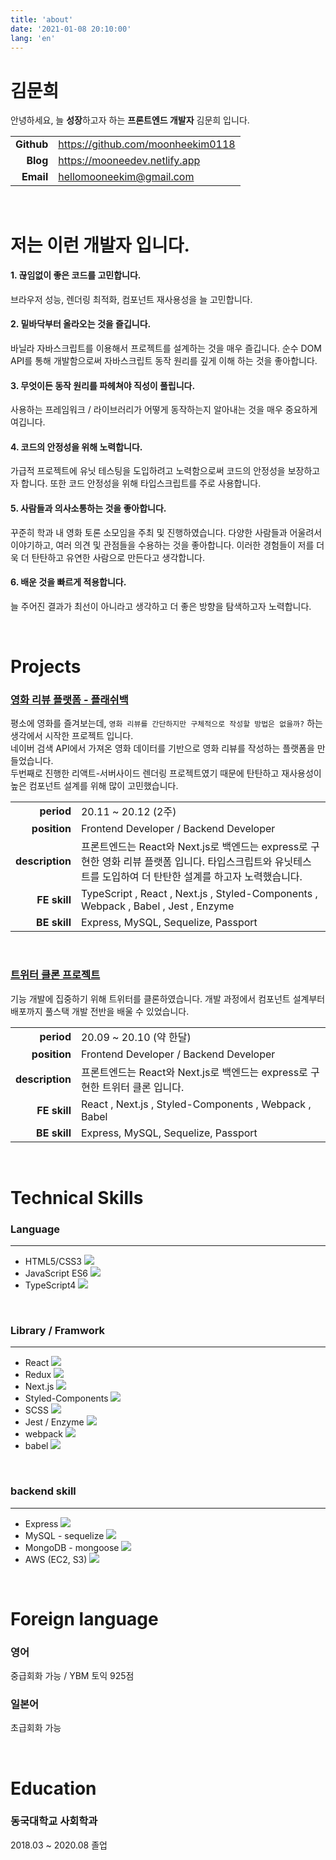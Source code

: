 ```yaml
---
title: 'about'
date: '2021-01-08 20:10:00'
lang: 'en'
---
```


# 김문희

안녕하세요, 늘 **성장**하고자 하는 **프론트엔드 개발자** 김문희 입니다. <br/>

|            |                                   |
| ---------: | --------------------------------- |
| **Github** | https://github.com/moonheekim0118 |
|   **Blog** | https://mooneedev.netlify.app     |
|  **Email** | hellomooneekim@gmail.com          |

<br/>

# 저는 이런 개발자 입니다.

#### 1. 끊임없이 좋은 코드를 고민합니다.

브라우저 성능, 렌더링 최적화, 컴포넌트 재사용성을 늘 고민합니다.

#### 2. 밑바닥부터 올라오는 것을 즐깁니다.

바닐라 자바스크립트를 이용해서 프로젝트를 설계하는 것을 매우 즐깁니다. 순수 DOM API를 통해 개발함으로써 자바스크립트 동작 원리를 깊게 이해 하는 것을 좋아합니다.

#### 3. 무엇이든 동작 원리를 파헤쳐야 직성이 풀립니다.

사용하는 프레임워크 / 라이브러리가 어떻게 동작하는지 알아내는 것을 매우 중요하게 여깁니다.

#### 4. 코드의 안정성을 위해 노력합니다.

가급적 프로젝트에 유닛 테스팅을 도입하려고 노력함으로써 코드의 안정성을 보장하고자 합니다. 또한 코드 안정성을 위해 타입스크립트를 주로 사용합니다.

#### 5. 사람들과 의사소통하는 것을 좋아합니다.

꾸준히 학과 내 영화 토론 소모임을 주최 및 진행하였습니다. 다양한 사람들과 어울려서 이야기하고, 여러 의견 및 관점들을 수용하는 것을 좋아합니다. 이러한 경험들이 저를 더욱 더 탄탄하고 유연한 사람으로 만든다고 생각합니다.

#### 6. 배운 것을 빠르게 적용합니다.

늘 주어진 결과가 최선이 아니라고 생각하고 더 좋은 방향을 탐색하고자 노력합니다.

<br/>

# Projects

### [영화 리뷰 플랫폼 - 플래쉬백](https://github.com/moonheekim0118/Flashback_movieReview)

평소에 영화를 즐겨보는데, `영화 리뷰를 간단하지만 구체적으로 작성할 방법은 없을까?` 하는 생각에서 시작한 프로젝트 입니다. <br/>
네이버 검색 API에서 가져온 영화 데이터를 기반으로 영화 리뷰를 작성하는 플랫폼을 만들었습니다. <br/>
두번째로 진행한 리액트-서버사이드 렌더링 프로젝트였기 때문에 탄탄하고 재사용성이 높은 컴포넌트 설계를 위해 많이 고민했습니다.

|                 |                                                                                                                                                              |
| --------------: | ------------------------------------------------------------------------------------------------------------------------------------------------------------ |
|      **period** | 20.11 ~ 20.12 (2주)                                                                                                                                          |
|    **position** | Frontend Developer / Backend Developer                                                                                                                       |
| **description** | 프론트엔드는 React와 Next.js로 백엔드는 express로 구현한 영화 리뷰 플랫폼 입니다. 타입스크립트와 유닛테스트를 도입하여 더 탄탄한 설계를 하고자 노력했습니다. |
|    **FE skill** | TypeScript , React , Next.js , Styled-Components , Webpack , Babel , Jest , Enzyme                                                                           |
|    **BE skill** | Express, MySQL, Sequelize, Passport                                                                                                                          |

<br/>

### [트위터 클론 프로젝트](https://github.com/moonheekim0118/twitter-clone)

기능 개발에 집중하기 위해 트위터를 클론하였습니다. 개발 과정에서 컴포넌트 설계부터 배포까지 풀스택 개발 전반을 배울 수 있었습니다.

|                 |                                                                              |
| --------------: | ---------------------------------------------------------------------------- |
|      **period** | 20.09 ~ 20.10 (약 한달)                                                      |
|    **position** | Frontend Developer / Backend Developer                                       |
| **description** | 프론트엔드는 React와 Next.js로 백엔드는 express로 구현한 트위터 클론 입니다. |
|    **FE skill** | React , Next.js , Styled-Components , Webpack , Babel                        |
|    **BE skill** | Express, MySQL, Sequelize, Passport                                          |

<br/>

# Technical Skills

### Language

---

- HTML5/CSS3 ![](https://img.shields.io/badge/-Strong-blue)
- JavaScript ES6 ![](https://img.shields.io/badge/-Strong-blue)
- TypeScript4 ![](https://img.shields.io/badge/-Knowledgeable-brightgreen)

<br/>

### Library / Framwork

---

- React ![](https://img.shields.io/badge/-Strong-blue)
- Redux ![](https://img.shields.io/badge/-Strong-blue)
- Next.js ![](https://img.shields.io/badge/-Strong-blue)
- Styled-Components ![](https://img.shields.io/badge/-Strong-blue)
- SCSS ![](https://img.shields.io/badge/-Knowledgeable-brightgreen)
- Jest / Enzyme ![](https://img.shields.io/badge/-Knowledgeable-brightgreen)
- webpack ![](https://img.shields.io/badge/-Knowledgeable-brightgreen)
- babel ![](https://img.shields.io/badge/-Knowledgeable-brightgreen)

<br/>

### backend skill

---

- Express ![](https://img.shields.io/badge/-Strong-blue)
- MySQL - sequelize ![](https://img.shields.io/badge/-Knowledgeable-brightgreen)
- MongoDB - mongoose ![](https://img.shields.io/badge/-Knowledgeable-brightgreen)
- AWS (EC2, S3) ![](https://img.shields.io/badge/-Knowledgeable-brightgreen)

<br/>

# Foreign language

### 영어

중급회화 가능 / YBM 토익 925점

### 일본어

초급회화 가능

<br/>

# Education

### 동국대학교 사회학과

2018.03 ~ 2020.08 졸업
